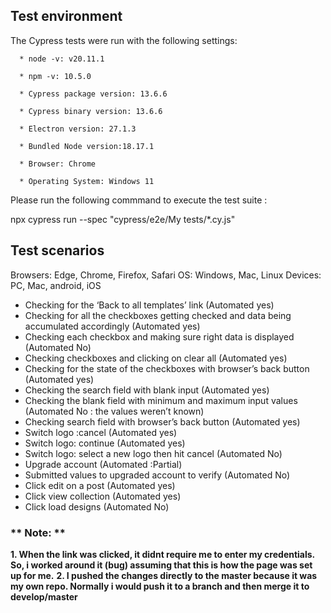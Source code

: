 
## Test environment
The Cypress tests were run with the following settings:

      * node -v: v20.11.1
      
      * npm -v: 10.5.0
      
      * Cypress package version: 13.6.6
      
      * Cypress binary version: 13.6.6
      
      * Electron version: 27.1.3
      
      * Bundled Node version:18.17.1
      
      * Browser: Chrome
      
      * Operating System: Windows 11

Please run the following commmand to execute the test suite : 

npx cypress run --spec "cypress/e2e/My tests/*.cy.js"

## Test scenarios


Browsers: Edge, Chrome, Firefox, Safari
OS: Windows, Mac, Linux
Devices: PC, Mac, android, iOS


 
* Checking for the ‘Back to all templates’ link	(Automated yes)
* Checking for all the checkboxes getting checked and data being accumulated accordingly	(Automated yes)
* Checking each checkbox and making sure right data is displayed	(Automated No)
* Checking checkboxes and clicking on clear all	(Automated yes)
* Checking for the state of the checkboxes with browser’s back button	(Automated yes)
* Checking the search field with blank input	(Automated yes)
* Checking the blank field with minimum and maximum input values	(Automated No : the values weren’t known)
* Checking search field with browser’s back button	(Automated yes)
* Switch logo :cancel	(Automated yes)
* Switch logo: continue	(Automated yes)
* Switch logo: select a new logo then hit cancel	(Automated No)
* Upgrade account	(Automated :Partial)
* Submitted values to upgraded account to verify	(Automated No)
* Click edit on a post	(Automated yes)
* Click view collection	(Automated yes)
* Click load designs	(Automated No)

### ** Note: **
**1. When the link was clicked, it didnt require me to enter my credentials. So, i worked around it (bug) assuming that this is how the page was set up for me.**
**2. I pushed the changes directly to the master because it was my own repo. Normally i would push it to a branch and then merge it to develop/master**
